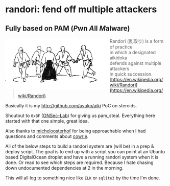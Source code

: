 # randori: fend off multiple attackers

## Fully based on PAM (*P*wn *A*ll *M*alware)

<!-- ![randori](randori.gif) -->

<img src="randori.gif" align="left" />

> Randori (乱取り) is a form of practice<br />
> in which a designated aikidoka<br />
> defends against multiple attackers<br />
> in quick succession.<br />
> [https://en.wikipedia.org/wiki/Randori](https://en.wikipedia.org/wiki/Randori)

Basically it is my http://github.com/avuko/aiki PoC on steroids.

Shoutout to `0xBF` ([ONSec-Lab](https://github.com/ONsec-Lab/scripts/tree/master/pam_steal))
for giving us pam_steal. Everything here started with that one simple, great idea.

Also thanks to [micheloosterhof](https://twitter.com/micheloosterhof) for being
approachable when I had questions and comments about [cowrie](https://github.com/micheloosterhof/cowrie).


All of the below steps to build a randori system are (will be) in a prep & deploy script.
The goal is to end up with a script you can point at an Ubuntu based DigitalOcean droplet
and have a running randori system when it is done. Or read to see which steps are required.
Because I hate chasing down undocumented dependencies at 2 in the morning.

This will all log to something nice like `ELK` or `sqlite3` by the time I'm done.

